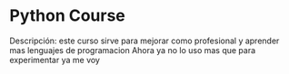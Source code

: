 # Python Course

Descripción: este curso sirve para mejorar como profesional y aprender mas lenguajes de programacion 
Ahora ya no lo uso mas que para experimentar 
ya me voy 
